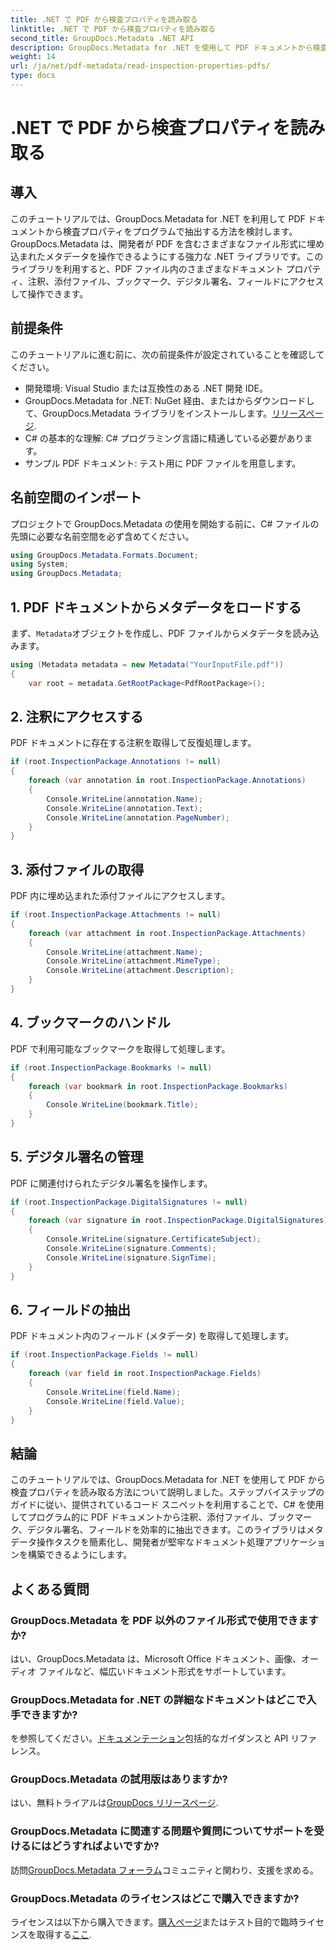 ```yaml
---
title: .NET で PDF から検査プロパティを読み取る
linktitle: .NET で PDF から検査プロパティを読み取る
second_title: GroupDocs.Metadata .NET API
description: GroupDocs.Metadata for .NET を使用して PDF ドキュメントから検査プロパティを抽出する方法を学びます。注釈や添付ファイルなどを調べます。
weight: 14
url: /ja/net/pdf-metadata/read-inspection-properties-pdfs/
type: docs
---
```

# .NET で PDF から検査プロパティを読み取る

## 導入
このチュートリアルでは、GroupDocs.Metadata for .NET を利用して PDF ドキュメントから検査プロパティをプログラムで抽出する方法を検討します。 GroupDocs.Metadata は、開発者が PDF を含むさまざまなファイル形式に埋め込まれたメタデータを操作できるようにする強力な .NET ライブラリです。このライブラリを利用すると、PDF ファイル内のさまざまなドキュメント プロパティ、注釈、添付ファイル、ブックマーク、デジタル署名、フィールドにアクセスして操作できます。
## 前提条件
このチュートリアルに進む前に、次の前提条件が設定されていることを確認してください。
- 開発環境: Visual Studio または互換性のある .NET 開発 IDE。
-  GroupDocs.Metadata for .NET: NuGet 経由、またはからダウンロードして、GroupDocs.Metadata ライブラリをインストールします。[リリースページ](https://releases.groupdocs.com/metadata/net/).
- C# の基本的な理解: C# プログラミング言語に精通している必要があります。
- サンプル PDF ドキュメント: テスト用に PDF ファイルを用意します。

## 名前空間のインポート
プロジェクトで GroupDocs.Metadata の使用を開始する前に、C# ファイルの先頭に必要な名前空間を必ず含めてください。
```csharp
using GroupDocs.Metadata.Formats.Document;
using System;
using GroupDocs.Metadata;
```
## 1. PDF ドキュメントからメタデータをロードする
まず、`Metadata`オブジェクトを作成し、PDF ファイルからメタデータを読み込みます。
```csharp
using (Metadata metadata = new Metadata("YourInputFile.pdf"))
{
    var root = metadata.GetRootPackage<PdfRootPackage>();
```
## 2. 注釈にアクセスする
PDF ドキュメントに存在する注釈を取得して反復処理します。
```csharp
if (root.InspectionPackage.Annotations != null)
{
    foreach (var annotation in root.InspectionPackage.Annotations)
    {
        Console.WriteLine(annotation.Name);
        Console.WriteLine(annotation.Text);
        Console.WriteLine(annotation.PageNumber);
    }
}
```
## 3. 添付ファイルの取得
PDF 内に埋め込まれた添付ファイルにアクセスします。
```csharp
if (root.InspectionPackage.Attachments != null)
{
    foreach (var attachment in root.InspectionPackage.Attachments)
    {
        Console.WriteLine(attachment.Name);
        Console.WriteLine(attachment.MimeType);
        Console.WriteLine(attachment.Description);
    }
}
```
## 4. ブックマークのハンドル
PDF で利用可能なブックマークを取得して処理します。
```csharp
if (root.InspectionPackage.Bookmarks != null)
{
    foreach (var bookmark in root.InspectionPackage.Bookmarks)
    {
        Console.WriteLine(bookmark.Title);
    }
}
```
## 5. デジタル署名の管理
PDF に関連付けられたデジタル署名を操作します。
```csharp
if (root.InspectionPackage.DigitalSignatures != null)
{
    foreach (var signature in root.InspectionPackage.DigitalSignatures)
    {
        Console.WriteLine(signature.CertificateSubject);
        Console.WriteLine(signature.Comments);
        Console.WriteLine(signature.SignTime);
    }
}
```
## 6. フィールドの抽出
PDF ドキュメント内のフィールド (メタデータ) を取得して処理します。
```csharp
if (root.InspectionPackage.Fields != null)
{
    foreach (var field in root.InspectionPackage.Fields)
    {
        Console.WriteLine(field.Name);
        Console.WriteLine(field.Value);
    }
}
```

## 結論
このチュートリアルでは、GroupDocs.Metadata for .NET を使用して PDF から検査プロパティを読み取る方法について説明しました。ステップバイステップのガイドに従い、提供されているコード スニペットを利用することで、C# を使用してプログラム的に PDF ドキュメントから注釈、添付ファイル、ブックマーク、デジタル署名、フィールドを効率的に抽出できます。このライブラリはメタデータ操作タスクを簡素化し、開発者が堅牢なドキュメント処理アプリケーションを構築できるようにします。

## よくある質問
### GroupDocs.Metadata を PDF 以外のファイル形式で使用できますか?
はい、GroupDocs.Metadata は、Microsoft Office ドキュメント、画像、オーディオ ファイルなど、幅広いドキュメント形式をサポートしています。
### GroupDocs.Metadata for .NET の詳細なドキュメントはどこで入手できますか?
を参照してください。[ドキュメンテーション](https://tutorials.groupdocs.com/metadata/net/)包括的なガイダンスと API リファレンス。
### GroupDocs.Metadata の試用版はありますか?
はい、無料トライアルは[GroupDocs リリースページ](https://releases.groupdocs.com/).
### GroupDocs.Metadata に関連する問題や質問についてサポートを受けるにはどうすればよいですか?
訪問[GroupDocs.Metadata フォーラム](https://forum.groupdocs.com/c/metadata/14)コミュニティと関わり、支援を求める。
### GroupDocs.Metadata のライセンスはどこで購入できますか?
ライセンスは以下から購入できます。[購入ページ](https://purchase.groupdocs.com/buy)またはテスト目的で臨時ライセンスを取得する[ここ](https://purchase.groupdocs.com/temporary-license/).